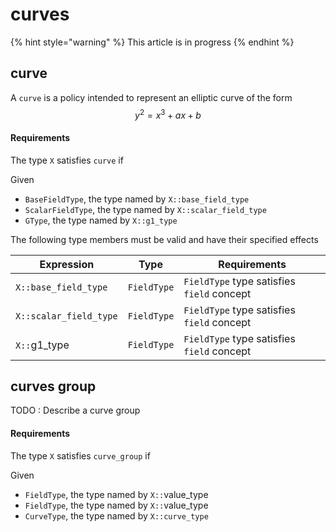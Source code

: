 # curves

{% hint style="warning" %}
This article is in progress
{% endhint %}



## curve

A `curve` is a policy intended to represent an elliptic curve of the form $$y^{2}=x^{3}+ax+b$$

#### Requirements

The type `X` satisfies `curve` if

Given

* `BaseFieldType`, the type named by `X::base_field_type`
* `ScalarFieldType`, the type named by `X::scalar_field_type`
* `GType`, the type named by `X::g1_type`

The following type members must be valid and have their specified effects

| Expression             | Type        | Requirements                               |
| ---------------------- | ----------- | ------------------------------------------ |
| `X::base_field_type`   | `FieldType` | `FieldType` type satisfies `field` concept |
| `X::scalar_field_type` | `FieldType` | `FieldType` type satisfies `field` concept |
| `X::`g1\_type          | `FieldType` | `FieldType` type satisfies `field` concept |

## curves group

TODO : Describe a curve group

#### Requirements

The type `X` satisfies `curve_group` if

Given

* `FieldType`, the type named by `X::`value\_type
* `FieldType`, the type named by `X::`value\_type
* `CurveType`, the type named by `X::curve_type`



